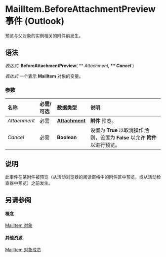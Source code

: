 
# MailItem.BeforeAttachmentPreview 事件 (Outlook)

预览与父对象的实例相关的附件前发生。


## 语法

 _表达式_. **BeforeAttachmentPreview**( ** _Attachment_**, ** _Cancel_** )

 _表达式_ 一个表示 **MailItem** 对象的变量。


### 参数



|**名称**|**必需/可选**|**数据类型**|**说明**|
|:-----|:-----|:-----|:-----|
| _Attachment_|必需|**[Attachment](3e11582b-ac90-0948-bc37-506570bb287b.md)**|**附件** 预览。|
| _Cancel_|必需|**Boolean**|设置为 **True** 以取消操作;否则，设置为 **False** 以允许 **附件** 以进行预览。|

## 说明

此事件在某附件被预览（从活动浏览器的阅读窗格中的附件区中预览，或从活动检查器中预览）之前发生。


## 另请参阅


#### 概念


[MailItem 对象](14197346-05d2-0250-fa4c-4a6b07daf25f.md)
#### 其他资源


[MailItem 对象成员](1094d7df-ee80-a4b0-5a21-db2979506e6b.md)